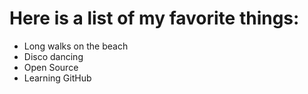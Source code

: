 # Here is a list of my favorite things:
- Long walks on the beach
- Disco dancing
- Open Source
- Learning GitHub
